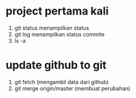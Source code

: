 # project pertama kali
  1. git status  menampilkan status 
  2. git log     menampilkan status commite
  3. ls -a 

# update github to git
  1. git fetch   (mengambil data dari github)
  2. git merge origin/master (membuat perubahan)
#####
